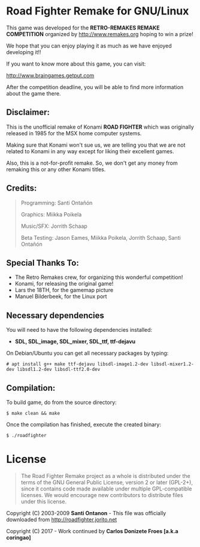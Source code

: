 Road Fighter Remake for GNU/Linux
=================================

This game was developed for the **RETRO-REMAKES REMAKE COMPETITION**
organized by http://www.remakes.org hoping to win a prize!

We hope that you can enjoy playing it as much as we have enjoyed developing it!!

If you want to know more about this game, you can visit:

http://www.braingames.getput.com

After the competition deadline, you will be able to find more information about
the game there.

Disclaimer:
-----------

This is the unofficial remake of Konami **ROAD FIGHTER** which was originally
released in 1985 for the MSX home computer systems.

Making sure that Konami won't sue us, we are telling you that we are not related
to Konami in any way except for liking their excellent games.

Also, this is a not-for-profit remake. So, we don't get any money from remaking
this or any other Konami titles.

Credits:
--------

> Programming: Santi Ontañón
>
> Graphics: Miikka Poikela
>
> Music/SFX: Jorrith Schaap
>
> Beta Testing: Jason Eames, Miikka Poikela, Jorrith Schaap, Santi Ontañón

Special Thanks To:
------------------

 * The Retro Remakes crew, for organizing this wonderful competition!
 * Konami, for releasing the original game!
 * Lars the 18TH, for the gamemap picture
 * Manuel Bilderbeek, for the Linux port

**Necessary dependencies**
--------------------------

You will need to have the following dependencies installed:

  * **SDL, SDL_image, SDL_mixer, SDL_ttf, ttf-dejavu**

On Debian/Ubuntu you can get all necessary packages by typing:

    # apt install g++ make ttf-dejavu libsdl-image1.2-dev libsdl-mixer1.2-dev libsdl1.2-dev libsdl-ttf2.0-dev

Compilation:
------------

To build game, do from the source directory:

    $ make clean && make

Once the compilation has finished, execute the created binary:

    $ ./roadfighter

License
=======

> The Road Fighter Remake project as a whole is distributed under the terms of
> the GNU General Public License, version 2 or later (GPL-2+),
> since it contains code made available under multiple GPL-compatible licenses.
> We would encourage new contributors to distribute files under this license.

Copyright (C) 2003-2009 **Santi Ontanon** - This file was officially downloaded
from http://roadfighter.jorito.net

Copyright (C) 2017 - Work continued by **Carlos Donizete Froes [a.k.a coringao]**

